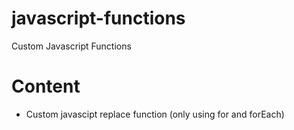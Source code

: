 # javascript-functions
Custom Javascript Functions

# Content
- Custom javascipt replace function (only using for and forEach) 
